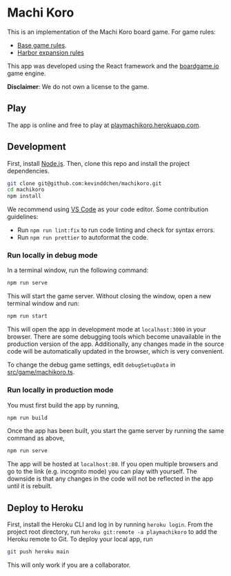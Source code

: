 # Machi Koro

This is an implementation of the Machi Koro board game.
For game rules:

-   [Base game rules](https://www.fgbradleys.com/rules/rules2/MachiKoro-rules.pdf).
-   [Harbor expansion rules](https://www.gokids.com.tw/tsaiss/gokids/rules/MK%20HABOR%20RULE%20EN.pdf)

This app was developed using the React framework and the <a href="https://boardgame.io/">boardgame.io</a> game engine.

**Disclaimer**: We do not own a license to the game.

## Play

The app is online and free to play at <a href="http://playmachikoro.herokuapp.com/">playmachikoro.herokuapp.com</a>.

## Development

First, install [Node.js](https://nodejs.org/en/).
Then, clone this repo and install the project dependencies.

```bash
git clone git@github.com:kevinddchen/machikoro.git
cd machikoro
npm install
```

We recommend using [VS Code](https://code.visualstudio.com/) as your code editor.
Some contribution guidelines:

- Run `npm run lint:fix` to run code linting and check for syntax errors.
- Run `npm run prettier` to autoformat the code.

### Run locally in debug mode

In a terminal window, run the following command:

```bash
npm run serve
```

This will start the game server.
Without closing the window, open a new terminal window and run:

```bash
npm run start
```

This will open the app in development mode at `localhost:3000` in your browser.
There are some debugging tools which become unavailable in the production version of the app.
Additionally, any changes made in the source code will be automatically updated in the browser, which is very convenient.

To change the debug game settings, edit `debugSetupData` in [src/game/machikoro.ts](src/game/machikoro.ts).

### Run locally in production mode

You must first build the app by running,

```bash
npm run build
```

Once the app has been built, you start the game server by running the same command as above,

```bash
npm run serve
```

The app will be hosted at `localhost:80`.
If you open multiple browsers and go to the link (e.g. incognito mode) you can play with yourself.
The downside is that any changes in the code will not be reflected in the app until it is rebuilt.

## Deploy to Heroku

First, install the Heroku CLI and log in by running `heroku login`.
From the project root directory, run `heroku git:remote -a playmachikoro` to add the Heroku remote to Git.
To deploy your local app, run

```bash
git push heroku main
```

This will only work if you are a collaborator.
